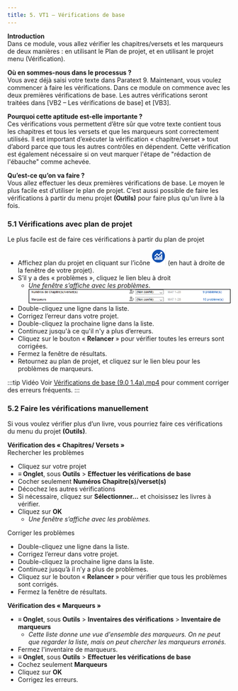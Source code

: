```yaml
---
title: 5. VT1 – Vérifications de base
---
```

**Introduction**  
Dans ce module, vous allez vérifier les chapitres/versets et les marqueurs de deux manières : en utilisant le Plan de projet, et en utilisant le projet menu (Vérification).

**Où en sommes-nous dans le processus ?**  
Vous avez déjà saisi votre texte dans Paratext 9. Maintenant, vous voulez commencer à faire les vérifications. Dans ce module on commence avec les deux premières vérifications de base. Les autres vérifications seront traitées dans [VB2 – Les vérifications de base] et [VB3].

**Pourquoi cette aptitude est-elle importante ?**  
Ces vérifications vous permettent d’être sûr que votre texte contient tous les chapitres et tous les versets et que les marqueurs sont correctement utilisés. Il est important d’exécuter la vérification « chapitre/verset » tout d’abord parce que tous les autres contrôles en dépendent. Cette vérification est également nécessaire si on veut marquer l'étape de "rédaction de l'ébauche" comme achevée.

**Qu’est-ce qu’on va faire ?**  
Vous allez effectuer les deux premières vérifications de base. Le moyen le plus facile est d’utiliser le plan de projet. C’est aussi possible de faire les vérifications à partir du menu projet **(Outils)** pour faire plus qu'un livre à la fois.

### 5.1 Vérifications avec plan de projet

Le plus facile est de faire ces vérifications à partir du plan de projet

-   Affichez plan du projet en cliquant sur l’icône![](../media/4b0b6eb237606727f105a01beffe64c2.png) (en haut à droite de la fenêtre de votre projet).
-   S’il y a des « problèmes », cliquez le lien bleu à droit  
    -    *Une fenêtre s’affiche avec les problèmes*.  
    ![](../media/e1b0dc1b87fe0c978f2d8555b5b35247.png)  
-   Double-cliquez une ligne dans la liste.
-   Corrigez l’erreur dans votre projet.
-   Double-cliquez la prochaine ligne dans la liste.
-   Continuez jusqu'à ce qu'il n'y a plus d’erreurs.
-   Cliquez sur le bouton « **Relancer** » pour vérifier toutes les erreurs sont corrigées.
-   Fermez la fenêtre de résultats.
-   Retournez au plan de projet, et cliquez sur le lien bleu pour les problèmes de marqueurs.

:::tip    Vidéo
Voir [Vérifications de base (9.0 1.4a).mp4](https://vimeo.com/486312960) pour comment corriger des erreurs fréquents.
:::

### 5.2 Faire les vérifications manuellement

Si vous voulez vérifier plus d’un livre, vous pourriez faire ces vérifications du menu du projet **(Outils)**.

**Vérification des « Chapitres/ Versets »**  
Rechercher les problèmes
-   Cliquez sur votre projet
-  **≡ Onglet**, sous **Outils** \> **Effectuer les vérifications de base**
-   Cocher seulement **Numéros Chapitre(s)/verset(s)**
-   Décochez les autres vérifications
-   Si nécessaire, cliquez sur **Sélectionner…** et choisissez les livres à vérifier.
-   Cliquez sur **OK**   
    -    *Une fenêtre s’affiche avec les problèmes.*

Corriger les problèmes
-   Double-cliquez une ligne dans la liste.
-   Corrigez l’erreur dans votre projet.
-   Double-cliquez la prochaine ligne dans la liste.
-   Continuez jusqu’à il n’y a plus de problèmes.
-   Cliquez sur le bouton « **Relancer** » pour vérifier que tous les problèmes sont corrigés.
-   Fermez la fenêtre de résultats.

**Vérification des « Marqueurs »**  
-  **≡ Onglet**, sous **Outils** \> **Inventaires des vérifications** \> **Inventaire de marqueurs**  
    -    *Cette liste donne une vue d'ensemble des marqueurs. On ne peut que regarder la liste, mais on peut chercher les marqueurs erronés.*  
-   Fermez l'inventaire de marqueurs.
-  **≡ Onglet**, sous **Outils** \> **Effectuer les vérifications de base**
-   Cochez seulement **Marqueurs**
-   Cliquez sur **OK**
-   Corrigez les erreurs.

